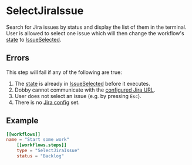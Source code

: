 # SelectJiraIssue

Search for Jira issues by status and display the list of them in the terminal. User is allowed to select one issue which will then change the workflow's [state] to [IssueSelected].

## Errors

This step will fail if any of the following are true:

1. The [state] is already in [IssueSelected] before it executes.
2. Dobby cannot communicate with the [configured Jira URL][jira].
3. User does not select an issue (e.g. by pressing `Esc`).
4. There is no [Jira config][jira] set.

## Example

```toml
[[workflows]]
name = "Start some work"
    [[workflows.steps]]
    type = "SelectJiraIssue"
    status = "Backlog"
```

[state]: ../../state/state.md
[issueselected]: ../../state/IssueSelected.md
[jira]: ../jira.md
